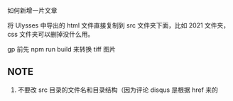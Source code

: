如何新增一片文章

将 Ulysses 中导出的 html 文件直接复制到 src 文件夹下面，比如 2021 文件夹，css 文件夹可以删掉没什么用。

gp 前先 npm run build 来转换 tiff 图片

## NOTE

1. 不要改 src 目录的文件名和目录结构（因为评论 disqus 是根据 href 来的
